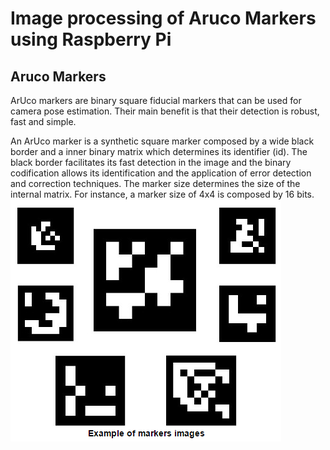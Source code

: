 # Image processing of Aruco Markers using Raspberry Pi

## Aruco Markers
ArUco markers are binary square fiducial markers that can be used for camera pose estimation. Their main benefit is that their detection is robust, fast and simple.

An ArUco marker is a synthetic square marker composed by a wide black border and a inner binary matrix which determines its identifier (id). The black border facilitates its fast detection in the image and the binary codification allows its identification and the application of error detection and correction techniques. The marker size determines the size of the internal matrix. For instance, a marker size of 4x4 is composed by 16 bits.
![alt text](https://github.com/diganthp/Image-processing-of-aruco-markers-using-raspberry-pi/blob/master/Images/aruco.png)
